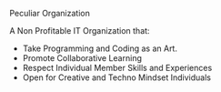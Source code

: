 Peculiar Organization

A Non Profitable IT Organization that:
- Take Programming and Coding as an Art.
- Promote Collaborative Learning 
- Respect Individual Member Skills and Experiences
- Open for Creative and Techno Mindset Individuals
